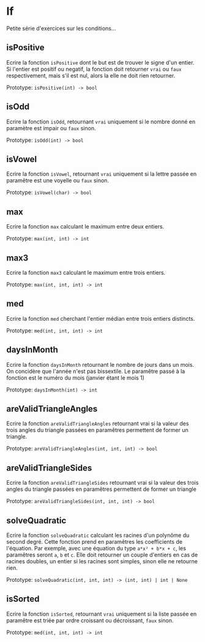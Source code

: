 # If

Petite série d'exercices sur les conditions...

## isPositive

Ecrire la fonction `isPositive` dont le but est de trouver le signe d'un entier.
Si l'entier est positif ou negatif, la fonction doit retourner `vrai` ou `faux` respectivement,
mais s'il est nul, alors la elle ne doit rien retourner.

Prototype: `isPositive(int) -> bool`

## isOdd

Ecrire la fonction `isOdd`, retournant `vrai` uniquement si le nombre donné en
paramètre est impair ou `faux` sinon.

Prototype: `isOdd(int) -> bool`

## isVowel

Ecrire la fonction `isVowel`, retournant `vrai` uniquement si la lettre passée
en paramêtre est une voyelle ou `faux` sinon.

Prototype: `isVowel(char) -> bool`

## max

Ecrire la fonction `max` calculant le maximum entre deux entiers.

Prototype: `max(int, int) -> int`

## max3

Ecrire la fonction `max3` calculant le maximum entre trois entiers.

Prototype: `max(int, int, int) -> int`

## med

Ecrire la fonction `med` cherchant l'entier médian entre trois entiers
distincts.

Prototype: `med(int, int, int) -> int`

## daysInMonth

Ecrire la fonction `daysInMonth` retournant le nombre de jours dans un mois.
On concidère que l'année n'est pas bissextile. Le paramêtre passé à la fonction
est le numéro du mois (janvier étant le mois 1)

Prototype: `daysInMonth(int) -> int`

## areValidTriangleAngles

Ecrire la fonction `areValidTriangleAngles` retournant vrai si la valeur des trois
angles du triangle passées en paramêtres permettent de former un triangle.

Prototype: `areValidTriangleAngles(int, int, int) -> bool`

## areValidTriangleSides

Ecrire la fonction `areValidTriangleSides` retournant vrai si la valeur des trois
angles du triangle passées en paramêtres permettent de former un triangle

Prototype: `areValidTriangleSides(int, int, int) -> bool`

## solveQuadratic

Ecrire la fonction `solveQuadratic` calculant les racines d'un polynôme du
second degré.
Cette fonction prend en paramêtres les coefficients de l'équation. Par exemple,
avec une équation du type `a*x² + b*x + c`, les paramêtres seront `a`, `b` et
`c`.
Elle doit retourner un couple d'entiers en cas de racines doubles, un entier si
les racines sont simples, sinon elle ne retourne rien.

Prototype: `solveQuadratic(int, int, int) -> (int, int) | int | None`

## isSorted

Ecrire la fonction `isSorted`, retournant `vrai` uniquement si la liste passée
en paramêtre est triée par ordre croissant ou décroissant, `faux` sinon.

Prototype: `med(int, int, int) -> int`
